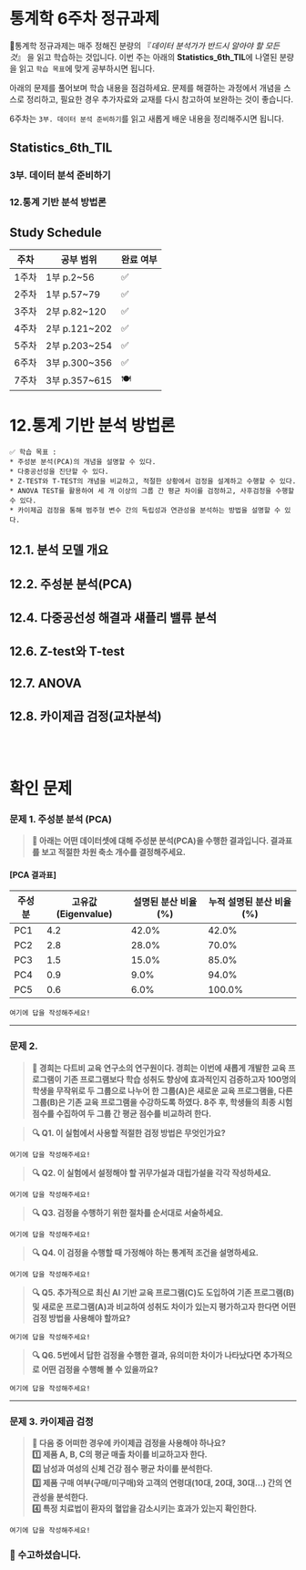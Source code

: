 # 통계학 6주차 정규과제

📌통계학 정규과제는 매주 정해진 분량의 『*데이터 분석가가 반드시 알아야 할 모든 것*』 을 읽고 학습하는 것입니다. 이번 주는 아래의 **Statistics_6th_TIL**에 나열된 분량을 읽고 `학습 목표`에 맞게 공부하시면 됩니다.

아래의 문제를 풀어보며 학습 내용을 점검하세요. 문제를 해결하는 과정에서 개념을 스스로 정리하고, 필요한 경우 추가자료와 교재를 다시 참고하여 보완하는 것이 좋습니다.

6주차는 `3부. 데이터 분석 준비하기`를 읽고 새롭게 배운 내용을 정리해주시면 됩니다.


## Statistics_6th_TIL

### 3부. 데이터 분석 준비하기
### 12.통계 기반 분석 방법론



## Study Schedule

|주차 | 공부 범위     | 완료 여부 |
|----|----------------|----------|
|1주차| 1부 p.2~56     | ✅      |
|2주차| 1부 p.57~79    | ✅      | 
|3주차| 2부 p.82~120   | ✅      | 
|4주차| 2부 p.121~202  | ✅      | 
|5주차| 2부 p.203~254  | ✅      | 
|6주차| 3부 p.300~356  | ✅      | 
|7주차| 3부 p.357~615  | 🍽️      |

<!-- 여기까진 그대로 둬 주세요-->

# 12.통계 기반 분석 방법론

```
✅ 학습 목표 :
* 주성분 분석(PCA)의 개념을 설명할 수 있다.
* 다중공선성을 진단할 수 있다.
* Z-TEST와 T-TEST의 개념을 비교하고, 적절한 상황에서 검정을 설계하고 수행할 수 있다.
* ANOVA TEST를 활용하여 세 개 이상의 그룹 간 평균 차이를 검정하고, 사후검정을 수행할 수 있다.
* 카이제곱 검정을 통해 범주형 변수 간의 독립성과 연관성을 분석하는 방법을 설명할 수 있다.
```

## 12.1. 분석 모델 개요
<!-- 새롭게 배운 내용을 자유롭게 정리해주세요.-->

## 12.2. 주성분 분석(PCA)
<!-- 새롭게 배운 내용을 자유롭게 정리해주세요.-->

## 12.4. 다중공선성 해결과 섀플리 밸류 분석
<!-- 새롭게 배운 내용을 자유롭게 정리해주세요.-->

## 12.6. Z-test와 T-test
<!-- 새롭게 배운 내용을 자유롭게 정리해주세요.-->

## 12.7. ANOVA
<!-- 새롭게 배운 내용을 자유롭게 정리해주세요.-->

## 12.8. 카이제곱 검정(교차분석)
<!-- 새롭게 배운 내용을 자유롭게 정리해주세요.-->




<br>
<br>

# 확인 문제

### **문제 1. 주성분 분석 (PCA)**
> **🧚 아래는 어떤 데이터셋에 대해 주성분 분석(PCA)을 수행한 결과입니다. 결과표를 보고 적절한 차원 축소 개수를 결정해주세요.**

#### **[PCA 결과표]**
| 주성분 | 고유값(Eigenvalue) | 설명된 분산 비율(%) | 누적 설명된 분산 비율(%) |
|--------|-------------------|-------------------|-----------------------|
| PC1    | 4.2               | 42.0%             | 42.0%                 |
| PC2    | 2.8               | 28.0%             | 70.0%                 |
| PC3    | 1.5               | 15.0%             | 85.0%                 |
| PC4    | 0.9               | 9.0%              | 94.0%                 |
| PC5    | 0.6               | 6.0%              | 100.0%                | 

<!--정해진 답은 없습니다. 적절한 근거를 들어 자유롭게 작성해주세요.-->

```
여기에 답을 작성해주세요!
```
---

### **문제 2.**
> **🧚 경희는 다트비 교육 연구소의 연구원이다. 경희는 이번에 새롭게 개발한 교육 프로그램이 기존 프로그램보다 학습 성취도 향상에 효과적인지 검증하고자 100명의 학생을 무작위로 두 그룹으로 나누어 한 그룹(A)은 새로운 교육 프로그램을, 다른 그룹(B)은 기존 교육 프로그램을 수강하도록 하였다. 8주 후, 학생들의 최종 시험 점수를 수집하여 두 그룹 간 평균 점수를 비교하려 한다.**   

> **🔍 Q1. 이 실험에서 사용할 적절한 검정 방법은 무엇인가요?**

```
여기에 답을 작성해주세요!
```

> **🔍 Q2. 이 실험에서 설정해야 할 귀무가설과 대립가설을 각각 작성하세요.**

```
여기에 답을 작성해주세요!
```

> **🔍 Q3. 검정을 수행하기 위한 절차를 순서대로 서술하세요.**

<!--P.337의 실습 코드 흐름을 확인하여 데이터를 불러온 후부터 어떤 절차로 검정을 수행해야 하는지 고민해보세요.-->

```
여기에 답을 작성해주세요!
```

> **🔍 Q4. 이 검정을 수행할 때 가정해야 하는 통계적 조건을 설명하세요.**

```
여기에 답을 작성해주세요!
```

> **🔍 Q5. 추가적으로 최신 AI 기반 교육 프로그램(C)도 도입하여 기존 프로그램(B) 및 새로운 프로그램(A)과 비교하여 성취도 차이가 있는지 평가하고자 한다면 어떤 검정 방법을 사용해야 할까요?**

```
여기에 답을 작성해주세요!
```

> **🔍 Q6. 5번에서 답한 검정을 수행한 결과, 유의미한 차이가 나타났다면 추가적으로 어떤 검정을 수행해 볼 수 있을까요?**

```
여기에 답을 작성해주세요!
```

---

### **문제 3. 카이제곱 검정**  
> **🧚 다음 중 어떠한 경우에 카이제곱 검정을 사용해야 하나요?   
1️⃣ 제품 A, B, C의 평균 매출 차이를 비교하고자 한다.  
2️⃣ 남성과 여성의 신체 건강 점수 평균 차이를 분석한다.  
3️⃣ 제품 구매 여부(구매/미구매)와 고객의 연령대(10대, 20대, 30대…) 간의 연관성을 분석한다.  
4️⃣ 특정 치료법이 환자의 혈압을 감소시키는 효과가 있는지 확인한다.**  

```
여기에 답을 작성해주세요!
```

### 🎉 수고하셨습니다.
